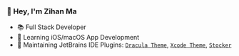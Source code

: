 ### 👋 Hey, I'm Zihan Ma

- 📚 Full Stack Developer
- 📖 Learning iOS/macOS App Development
- 🔭 Maintaining JetBrains IDE Plugins: [`Dracula Theme`](https://github.com/dracula/jetbrains), [`Xcode Theme`](https://github.com/WhiteVermouth/XcodeTheme), [`Stocker`](https://github.com/WhiteVermouth/intellij-investor-dashboard)

